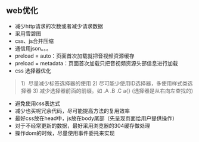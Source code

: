 
## web优化

- 减少http请求的次数或者减少请求数据
- 采用雪碧图
- css、js合并压缩
- 通信用json。。。
- preload = auto：页面首次加载就把音视频资源缓存
- preload = metadata：页面首次加载只把音视频资源头部信息进行加载
- css 选择器优化
> 1）尽量减少标签选择器的使用
> 2) 尽可能少使用ID选择器，多使用样式类选择器
> 3) 减少选择器前面的前缀。如 .A .B .C  a{} (选择器是从右向左查找的)
- 避免使用css表达式
- 减少也买呢冗余代码，尽可能提高方法的复用效率
- 最好css放在head中，js放在body尾部（先呈现页面给用户提供操作）
- 对于不经常更新的数据，最好采用浏览器的304缓存做处理
- 操作dom的时候，尽量使用事件委托来实现
















